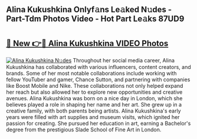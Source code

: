 ## Alina Kukushkina Onlyf𝚊ns Le𝚊ked N𝚞des - Part-Tdm Photos Video - Hot Part Le𝚊ks 87UD9

# <h2><a href="http://ac30589.deff.icu/?id=Alina+Kukushkina">🔗 New 👉🔴 Alina Kukushkina VIDEO Photos</a></h2>

[![Alina Kukushkina N𝚞des](https://i.imgur.com/rIISA9y.gif)](http://ac30589.deff.icu/?id=Alina+Kukushkina)
Throughout her social media career, Alina Kukushkina has collaborated with various influencers, content creators, and brands. Some of her most notable collaborations include working with fellow YouTuber and gamer, Chance Sutton, and partnering with companies like Boost Mobile and Nike. These collaborations not only helped expand her reach but also allowed her to explore new opportunities and creative avenues. Alina Kukushkina was born on a nice day in London, which she believes played a role in shaping her name and her art. She grew up in a creative family, with both parents being artists. Alina Kukushkina's early years were filled with art supplies and museum visits, which ignited her passion for creating. She pursued her education in art, earning a Bachelor's degree from the prestigious Slade School of Fine Art in London.
